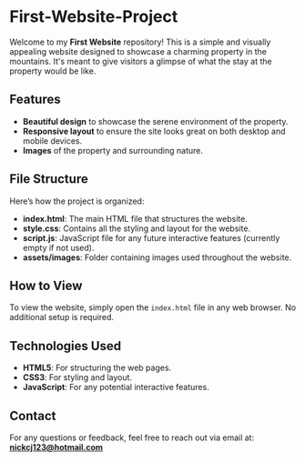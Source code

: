 # First-Website-Project

Welcome to my **First Website** repository! This is a simple and visually appealing website designed to showcase a charming property in the mountains. It's meant to give visitors a glimpse of what the stay at the property would be like.

## Features

- **Beautiful design** to showcase the serene environment of the property.
- **Responsive layout** to ensure the site looks great on both desktop and mobile devices.
- **Images** of the property and surrounding nature.

## File Structure

Here’s how the project is organized:


- **index.html**: The main HTML file that structures the website.
- **style.css**: Contains all the styling and layout for the website.
- **script.js**: JavaScript file for any future interactive features (currently empty if not used).
- **assets/images**: Folder containing images used throughout the website.

## How to View

To view the website, simply open the `index.html` file in any web browser. No additional setup is required.

## Technologies Used

- **HTML5**: For structuring the web pages.
- **CSS3**: For styling and layout.
- **JavaScript**: For any potential interactive features.

## Contact

For any questions or feedback, feel free to reach out via email at:  
**nickcj123@hotmail.com**


